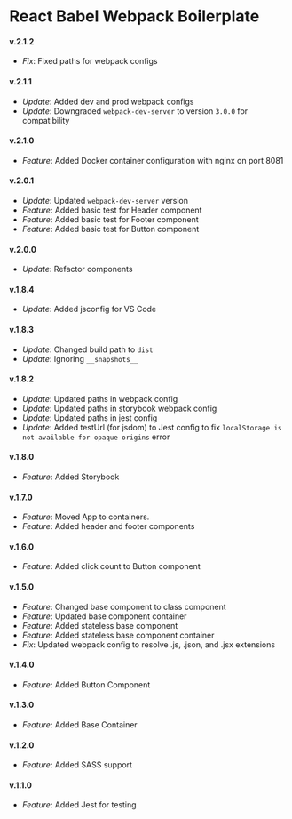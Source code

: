 # React Babel Webpack Boilerplate

#### v.2.1.2
* *Fix*: Fixed paths for webpack configs

#### v.2.1.1
* *Update*: Added dev and prod webpack configs
* *Update*: Downgraded `webpack-dev-server` to version `3.0.0` for compatibility

#### v.2.1.0
* *Feature*: Added Docker container configuration with nginx on port 8081

#### v.2.0.1
* *Update*: Updated `webpack-dev-server` version
* *Feature*: Added basic test for Header component
* *Feature*: Added basic test for Footer component
* *Feature*: Added basic test for Button component

#### v.2.0.0
* *Update*: Refactor components

#### v.1.8.4
* *Update*: Added jsconfig for VS Code

#### v.1.8.3
* *Update*: Changed build path to `dist`
* *Update*: Ignoring `__snapshots__` 

#### v.1.8.2
* *Update*: Updated paths in webpack config
* *Update*: Updated paths in storybook webpack config
* *Update*: Updated paths in jest config
* *Update*: Added testUrl (for jsdom) to Jest config to fix `localStorage is not available for opaque origins` error

#### v.1.8.0
* *Feature*: Added Storybook

#### v.1.7.0
* *Feature*: Moved App to containers.
* *Feature*: Added header and footer components

#### v.1.6.0
* *Feature*: Added click count to Button component

#### v.1.5.0
* *Feature*: Changed base component to class component
* *Feature*: Updated base component container
* *Feature*: Added stateless base component
* *Feature*: Added stateless base component container
* *Fix*: Updated webpack config to resolve .js, .json, and .jsx extensions

#### v.1.4.0
* *Feature*: Added Button Component

#### v.1.3.0
* *Feature*: Added Base Container

#### v.1.2.0
* *Feature*: Added SASS support

#### v.1.1.0
* *Feature*: Added Jest for testing
